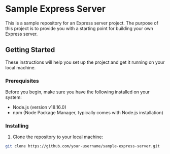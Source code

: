 # Sample Express Server

This is a sample repository for an Express server project. The purpose of this project is to provide you with a starting point for building your own Express server.

## Getting Started

These instructions will help you set up the project and get it running on your local machine.

### Prerequisites

Before you begin, make sure you have the following installed on your system:

- Node.js (version v18.16.0)
- npm (Node Package Manager, typically comes with Node.js installation)

### Installing

1. Clone the repository to your local machine:

```bash
git clone https://github.com/your-username/sample-express-server.git




